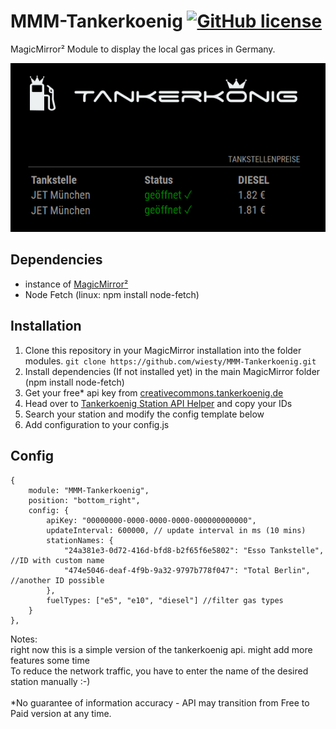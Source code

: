 # MMM-Tankerkoenig [![GitHub license](https://img.shields.io/badge/license-MIT-blue.svg)](https://github.com/wiesty/MMM-Tankerkoenig/raw/master/LICENSE)

MagicMirror² Module to display the local gas prices in Germany.

![example](example.jpg)


## Dependencies
* instance of [MagicMirror²](https://github.com/MichMich/MagicMirror)
* Node Fetch (linux: npm install node-fetch)

## Installation
1. Clone this repository in your MagicMirror installation into the folder modules.
```git clone https://github.com/wiesty/MMM-Tankerkoenig.git```
2. Install dependencies (If not installed yet) in the main MagicMirror folder (npm install node-fetch)
3. Get your free* api key from [creativecommons.tankerkoenig.de](https://creativecommons.tankerkoenig.de/)
3. Head over to [Tankerkoenig Station API Helper](https://wiesty.de/tkhelper/) and copy your IDs
4. Search your station and modify the config template below
5. Add configuration to your config.js

## Config


```
{
    module: "MMM-Tankerkoenig",
    position: "bottom_right",
    config: {
        apiKey: "00000000-0000-0000-0000-000000000000", 
		updateInterval: 600000, // update interval in ms (10 mins)
		stationNames: {
		    "24a381e3-0d72-416d-bfd8-b2f65f6e5802": "Esso Tankstelle", //ID with custom name
            "474e5046-deaf-4f9b-9a32-9797b778f047": "Total Berlin", //another ID possible
		},
		fuelTypes: ["e5", "e10", "diesel"] //filter gas types
    }
},
```

Notes: </br>
right now this is a simple version of the tankerkoenig api. might add more features some time</br>To reduce the network traffic, you have to enter the name of the desired station manually :-)</br></br>
*No guarantee of information accuracy - API may transition from Free to Paid version at any time.

